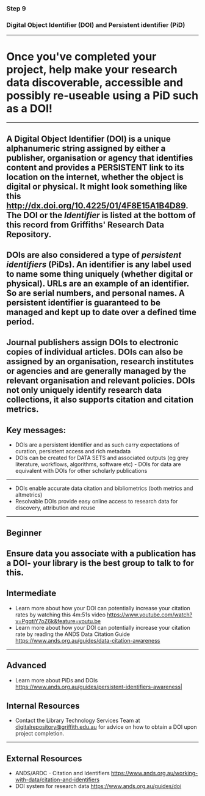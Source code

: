 ### Step 9
### Digital Object Identifier (DOI) and Persistent identifier (PiD)  
---
# Once you've completed your project, help make your research data discoverable, accessible and possibly re-useable using a PiD such as a DOI!
---
A Digital Object Identifier (DOI) is a unique alphanumeric string assigned by either a publisher, organisation or agency that identifies content and provides a PERSISTENT link to its location on the internet, whether the object is digital or physical. It might look something like this http://dx.doi.org/10.4225/01/4F8E15A1B4D89. The DOI or the *Identifier* is listed at the bottom of this record from Griffiths' Research Data Repository.
---
DOIs are also considered a type of *persistent identifiers* (PiDs). An identifier is any label used to name some thing uniquely (whether digital or physical).  URLs are an example of an identifier. So are serial numbers, and personal names. A persistent identifier is guaranteed to be managed and kept up to date over a defined time period. 
---
Journal publishers assign DOIs to electronic copies of individual articles. DOIs can also be assigned by an organisation, research institutes or agencies and are generally managed by the relevant organisation and relevant policies. DOIs not only uniquely identify research data collections, it also supports citation and citation metrics.
---
## Key messages:
* DOIs are a persistent identifier and as such carry expectations of curation, persistent access and rich metadata
* DOIs can be created for DATA SETS and associated outputs (eg grey literature, workflows, algorithms, software etc) - DOIs for data are equivalent with DOIs for other scholarly publications
---
* DOIs enable accurate data citation and bibliometrics (both metrics and altmetrics)
* Resolvable DOIs provide easy online access to research data for discovery, attribution and reuse
---
## Beginner
Ensure data you associate with a publication has a DOI- your library is the best group to talk to for this. 
---
## Intermediate
* Learn more about how your DOI can potentially increase your citation rates by watching this 4m:51s video https://www.youtube.com/watch?v=PgqtiY7oZ6k&feature=youtu.be
* Learn more about how your DOI can potentially increase your citation rate by reading the ANDS Data Citation Guide https://www.ands.org.au/guides/data-citation-awareness
---
## Advanced
* Learn more about PiDs and DOIs https://www.ands.org.au/guides/persistent-identifiers-awareness|

## Internal Resources
* Contact the Library Technology Services Team at digitalrepository@griffith.edu.au for advice on how to obtain a DOI upon project completion.
---
## External Resources
* ANDS/ARDC - Citation and Identifiers https://www.ands.org.au/working-with-data/citation-and-identifiers
* DOI system for research data https://www.ands.org.au/guides/doi

